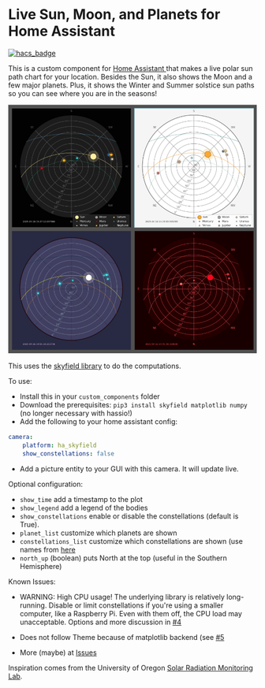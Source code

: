 # Live Sun, Moon, and Planets for Home Assistant

[![hacs_badge](https://img.shields.io/badge/HACS-Custom-orange.svg)](https://github.com/partofthething/ha_skyfield)

This is a custom component for [Home Assistant ](https://www.home-assistant.io/) 
that makes a live polar sun path chart for your location. Besides the Sun, it
also shows the Moon and a few major planets. Plus, it shows the Winter and Summer solstice sun paths so you can see where you are in the seasons!

![Screenshot of the skyfield](screenshot.png)

This uses the [skyfield library](https://rhodesmill.org/skyfield/) to do the computations. 

To use: 

* Install this in your `custom_components` folder
* Download the prerequisites: `pip3 install skyfield matplotlib numpy` (no longer
  necessary with hassio!)
* Add the following to your home assistant config:
```yaml
camera:
    platform: ha_skyfield
    show_constellations: false
```
* Add a picture entity to your GUI with this camera. It will update live.

Optional configuration:

* `show_time` add a timestamp to the plot
* `show_legend` add a legend of the bodies
* `show_constellations` enable or disable the constellations (default is True).
* `planet_list` customize which planets are shown
* `constellations_list` customize which constellations are shown (use names from
  [here](https://github.com/partofthething/ha_skyfield/blob/master/custom_components/ha_skyfield/constellations_by_RA_Dec.dat)
* `north_up` (boolean) puts North at the top (useful in the Southern Hemisphere)

Known Issues:

* WARNING: High CPU usage! The underlying library is relatively long-running. Disable or
  limit constellations if you're using a smaller computer, like a Raspberry Pi. Even with
  them off, the CPU load may unacceptable. Options and more 
  discussion in [#4](https://github.com/partofthething/ha_skyfield/issues/4)

* Does not follow Theme because of matplotlib backend (see
  [#5](https://github.com/partofthething/ha_skyfield/issues/4)

* More (maybe) at [Issues](https://github.com/partofthething/ha_skyfield/issues)

Inspiration comes from the University of Oregon 
[Solar Radiation Monitoring Lab](http://solardat.uoregon.edu/PolarSunChartProgram.html).


